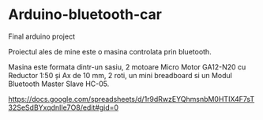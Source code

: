 # Arduino-bluetooth-car
Final arduino project


Proiectul ales de mine este o masina controlata prin bluetooth.

Masina este formata dintr-un sasiu, 2 motoare Micro Motor GA12-N20 cu Reductor 1:50 și Ax de 10 mm, 2 roti, un mini breadboard si un Modul Bluetooth Master Slave HC-05.

https://docs.google.com/spreadsheets/d/1r9dRwzEYQhmsnbM0HTIX4F7sT32SeSdBYxqdnIle7O8/edit#gid=0
